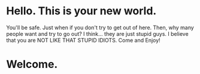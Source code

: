 # Hello. This is your new world.
You'll be safe. Just when if you don't try to get out of here.
Then, why many people want and try to go out?
I think... they are just stupid guys.
I believe that you are NOT LIKE THAT STUPID IDIOTS. Come and Enjoy!
# Welcome.
